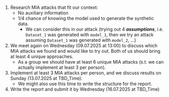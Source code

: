 1. Research MIA attacks that fit our context:
   - No auxiliary information
   - 1/4 chance of knowing the model used to generate the synthetic data. 
     - We can consider this in our attack (trying out 4 **_assumptions_**, i.e. `Dataset_1` was generated with `model_1`, then we try an attack assuming `Dataset_1` was generated with `model_2`, ...)
2. We meet again on Wednesday (09.07.2025 at 13:00) to discuss which MIA attacks we found and would like to try out. Both of us should bring at least 4 unique approaches.
   - As a group we should have at least 6 unique MIA attacks (s.t. we can actually implement at least 3 per person).
3. Implement at least 3 MIA attacks per person, and we discuss results on Sunday (13.07.2025 at TBD_Time).
   - We might also use this time to write the structure for the report. 
4. Write the report and submit it by Wednesday (16.07.2025 at TBD_Time)